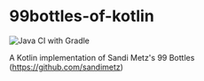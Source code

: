 # 99bottles-of-kotlin
![Java CI with Gradle](https://github.com/TheOtherBrianJ/99bottles-of-kotlin/workflows/Java%20CI%20with%20Gradle/badge.svg?branch=main)

A Kotlin implementation of Sandi Metz's 99 Bottles (https://github.com/sandimetz)
